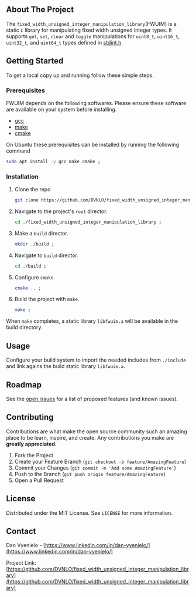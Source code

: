 
## About The Project
The `fixed_width_unsigned_integer_manipulation_library`(FWUIM) is a static `C` library for manipulating fixed width unsigned integer types. It supports `get`, `set`, `clear` and `toggle` manipulations for `uint8_t`, `uint16_t`, `uint32_t`, and `uint64_t` types defined in [stdint.h](https://en.cppreference.com/w/cpp/header/cstdint).

## Getting Started
To get a local copy up and running follow these simple steps.

### Prerequisites
FWUIM depends on the following softwares. Please ensure these software are available on your system before installing. 
* [gcc](https://gcc.gnu.org/install/)
* [make](https://www.gnu.org/software/make/)
* [cmake](https://cmake.org/install/)

On Ubuntu these prerequisites can be installed by running the following command
```sh
sudo apt install -y gcc make cmake ;
```

### Installation
1. Clone the repo
   ```sh
   git clone https://github.com/DVNLO/fixed_width_unsigned_integer_manipulation_library.git ;
   ```
2. Navigate to the project's `root` director.
   ```sh
   cd ./fixed_width_unsigned_integer_manipulation_library ;
   ```
3. Make a `build` director.
    ```sh
   mkdir ./build ;
   ```
4. Navigate to `build` director.
    ```sh
    cd ./build ;
   ```
5. Configure `cmake`.
    ```sh
    cmake .. ;
   ```
6. Build the project with `make`.
    ```sh
    make ;
    ```
When `make` completes, a static library `libfwuim.a` will be available in the build directory.

## Usage
Configure your build system to import the needed includes from `./include` and link agains the build static library `libfwuim.a`.

## Roadmap
See the [open issues](https://github.com/DVNLO/fixed_width_unsigned_integer_manipulation_library/issues) for a list of proposed features (and known issues).

## Contributing
Contributions are what make the open source community such an amazing place to be learn, inspire, and create. Any contributions you make are **greatly appreciated**.
1. Fork the Project
2. Create your Feature Branch (`git checkout -b feature/AmazingFeature`)
3. Commit your Changes (`git commit -m 'Add some AmazingFeature'`)
4. Push to the Branch (`git push origin feature/AmazingFeature`)
5. Open a Pull Request

## License
Distributed under the MIT License. See `LICENSE` for more information.

## Contact

Dan Vyenielo - [https://www.linkedin.com/in/dan-vyenielo/](https://www.linkedin.com/in/dan-vyenielo/)

Project Link: [https://github.com/DVNLO/fixed_width_unsigned_integer_manipulation_library](https://github.com/DVNLO/fixed_width_unsigned_integer_manipulation_library)

<!-- MARKDOWN LINKS & IMAGES -->
<!-- https://www.markdownguide.org/basic-syntax/#reference-style-links -->
[contributors-shield]: https://img.shields.io/github/contributors/github_username/repo.svg?style=for-the-badge
[contributors-url]: https://github.com/github_username/repo/graphs/contributors
[forks-shield]: https://img.shields.io/github/forks/github_username/repo.svg?style=for-the-badge
[forks-url]: https://github.com/github_username/repo/network/members
[stars-shield]: https://img.shields.io/github/stars/github_username/repo.svg?style=for-the-badge
[stars-url]: https://github.com/github_username/repo/stargazers
[issues-shield]: https://img.shields.io/github/issues/github_username/repo.svg?style=for-the-badge
[issues-url]: https://github.com/github_username/repo/issues
[license-shield]: https://img.shields.io/github/license/github_username/repo.svg?style=for-the-badge
[license-url]: https://github.com/github_username/repo/blob/master/LICENSE.txt
[linkedin-shield]: https://img.shields.io/badge/-LinkedIn-black.svg?style=for-the-badge&logo=linkedin&colorB=555
[linkedin-url]: https://linkedin.com/in/github_username
